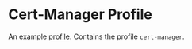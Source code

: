 # Cert-Manager Profile
An example [profile](https://github.com/weaveworks/profiles). Contains the profile `cert-manager`.